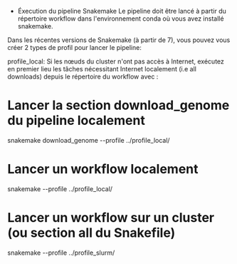 - Éxecution du pipeline Snakemake
Le pipeline doit être lancé à partir du répertoire workflow dans l'environnement conda où vous avez installé snakemake.

Dans les récentes versions de Snakemake (à partir de 7), vous pouvez vous créer 2 types de profil pour lancer le pipeline:

profile_local: Si les nœuds du cluster n'ont pas accès à Internet, exécutez en premier lieu les tâches nécessitant Internet localement (i.e all downloads) depuis le répertoire du workflow avec :
# Lancer la section download_genome du pipeline localement
snakemake download_genome --profile ../profile_local/
# Lancer un workflow localement
snakemake --profile ../profile_local/ 

# Lancer un workflow sur un cluster (ou section all du Snakefile)
snakemake --profile ../profile_slurm/

